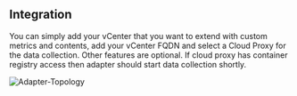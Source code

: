
## Integration
You can simply add your vCenter that you want to extend with custom metrics and contents, add your vCenter FQDN and select a Cloud Proxy for the data collection. Other features are optional. If cloud proxy has container registry access then adapter should start data collection shortly.

![Adapter-Topology](Documentation-Images/screenshots/Adapter_Account_Integration.png)

